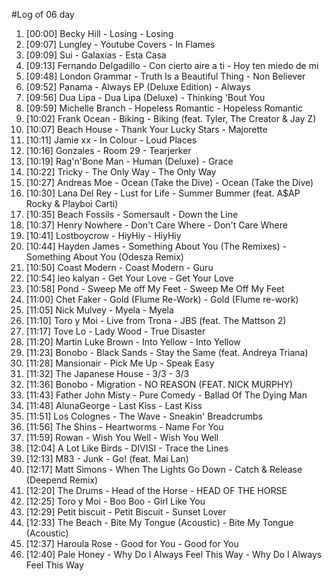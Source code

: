 #Log of 06 day

1. [00:00] Becky Hill - Losing - Losing
1. [09:07] Lungley - Youtube Covers - In Flames
1. [09:09] Sui - Galaxias - Esta Casa
1. [09:13] Fernando Delgadillo - Con cierto aire a ti - Hoy ten miedo de mi
1. [09:48] London Grammar - Truth Is a Beautiful Thing - Non Believer
1. [09:52] Panama - Always EP (Deluxe Edition) - Always
1. [09:56] Dua Lipa - Dua Lipa (Deluxe) - Thinking 'Bout You
1. [09:59] Michelle Branch - Hopeless Romantic - Hopeless Romantic
1. [10:02] Frank Ocean - Biking - Biking (feat. Tyler, The Creator & Jay Z)
1. [10:07] Beach House - Thank Your Lucky Stars - Majorette
1. [10:11] Jamie xx - In Colour - Loud Places
1. [10:16] Gonzales - Room 29 - Tearjerker
1. [10:19] Rag'n'Bone Man - Human (Deluxe) - Grace
1. [10:22] Tricky - The Only Way - The Only Way
1. [10:27] Andreas Moe - Ocean (Take the Dive) - Ocean (Take the Dive)
1. [10:30] Lana Del Rey - Lust for Life - Summer Bummer (feat. A$AP Rocky & Playboi Carti)
1. [10:35] Beach Fossils - Somersault - Down the Line
1. [10:37] Henry Nowhere - Don't Care Where - Don't Care Where
1. [10:41] Lostboycrow - HiyHiy - HiyHiy
1. [10:44] Hayden James - Something About You (The Remixes) - Something About You (Odesza Remix)
1. [10:50] Coast Modern - Coast Modern - Guru
1. [10:54] leo kalyan - Get Your Love - Get Your Love
1. [10:58] Pond - Sweep Me off My Feet - Sweep Me Off My Feet
1. [11:00] Chet Faker - Gold (Flume Re-Work) - Gold (Flume re-work)
1. [11:05] Nick Mulvey - Myela - Myela
1. [11:10] Toro y Moi - Live from Trona - JBS (feat. The Mattson 2)
1. [11:17] Tove Lo - Lady Wood - True Disaster
1. [11:20] Martin Luke Brown - Into Yellow - Into Yellow
1. [11:23] Bonobo - Black Sands - Stay the Same (feat. Andreya Triana)
1. [11:28] Mansionair - Pick Me Up - Speak Easy
1. [11:32] The Japanese House - 3/3 - 3/3
1. [11:36] Bonobo - Migration - NO REASON (FEAT. NICK MURPHY)
1. [11:43] Father John Misty - Pure Comedy - Ballad Of The Dying Man
1. [11:48] AlunaGeorge - Last Kiss - Last Kiss
1. [11:51] Los Colognes - The Wave - Sneakin' Breadcrumbs
1. [11:56] The Shins - Heartworms - Name For You
1. [11:59] Rowan - Wish You Well - Wish You Well
1. [12:04] A Lot Like Birds - DIVISI - Trace the Lines
1. [12:13] M83 - Junk - Go! (feat. Mai Lan)
1. [12:17] Matt Simons - When The Lights Go Down - Catch & Release (Deepend Remix)
1. [12:20] The Drums - Head of the Horse - HEAD OF THE HORSE
1. [12:25] Toro y Moi - Boo Boo - Girl Like You
1. [12:29] Petit biscuit - Petit Biscuit - Sunset Lover
1. [12:33] The Beach - Bite My Tongue (Acoustic) - Bite My Tongue (Acoustic)
1. [12:37] Haroula Rose - Good for You - Good for You
1. [12:40] Pale Honey - Why Do I Always Feel This Way - Why Do I Always Feel This Way
